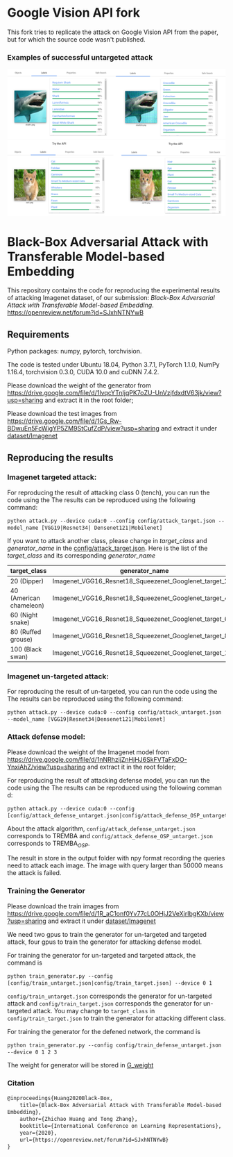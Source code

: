 # Google Vision API fork
This fork tries to replicate the attack on Google Vision API from the paper, but for which the source code wasn't published.

### **Examples of successful untargeted attack**
![](examples/shark_sum/comparison.png)
![](examples/Cat_max/comparison.png)


# Black-Box Adversarial Attack with Transferable Model-based Embedding

This repository contains the code for reproducing the experimental results of attacking Imagenet dataset, of our submission: *Black-Box Adversarial Attack with Transferable Model-based Embedding*. 
https://openreview.net/forum?id=SJxhNTNYwB

## Requirements

Python packages: numpy, pytorch, torchvision.

The code is tested under Ubuntu 18.04, Python 3.7.1, PyTorch 1.1.0, NumPy 1.16.4, torchvision 0.3.0, CUDA 10.0 and cuDNN 7.4.2.

Please download the weight of the generator from https://drive.google.com/file/d/1IvqcYTnIjqPK7oZU-UnVzjfdxdtV63jk/view?usp=sharing and extract it in the root folder;

Please download the test images from https://drive.google.com/file/d/1Gs_Rw-BDwuEn5FcWigYP5ZM9StCufZdP/view?usp=sharing and extract it under [dataset/Imagenet](dataset/Imagenet)
## Reproducing the results

### Imagenet targeted attack:

For reproducing the result of attacking class 0 (tench), you can run the code using the 
The results can be reproduced using the following command:

```
python attack.py --device cuda:0 --config config/attack_target.json --model_name [VGG19|Resnet34| Densenet121|Mobilenet]
```
If you want to attack another class, please change in *target_class* and *generator_name* in the [config/attack_target.json](config/attack_target.json). Here is the list of the *target_class* and its corresponding *generator_name*

|  target_class   | generator_name  |
|  ----  | ----  |
| 20 (Dipper) | Imagenet\_VGG16_Resnet18\_Squeezenet\_Googlenet\_target\_20 |
| 40 (American chameleon) | Imagenet\_VGG16_Resnet18\_Squeezenet\_Googlenet\_target\_40 |
| 60 (Night snake) | Imagenet\_VGG16_Resnet18\_Squeezenet\_Googlenet\_target\_60 |
| 80 (Ruffed grouse) | Imagenet\_VGG16_Resnet18\_Squeezenet\_Googlenet\_target\_80 |
| 100 (Black swan) | Imagenet\_VGG16_Resnet18\_Squeezenet\_Googlenet\_target\_100 |

### Imagenet un-targeted attack:

For reproducing the result of un-targeted, you can run the code using the 
The results can be reproduced using the following command:

```
python attack.py --device cuda:0 --config config/attack_untarget.json --model_name [VGG19|Resnet34|Densenet121|Mobilenet]
```

### Attack defense model:

Please download the weight of the Imagenet model from https://drive.google.com/file/d/1nNRhzijZnHjHJ6SkFVTaFxDO-YnxiAhZ/view?usp=sharing and extract it in the root folder;

For reproducing the result of attacking defense model, you can run the code using the 
The results can be reproduced using the following comman
d:

```
python attack.py --device cuda:0 --config [config/attack_defense_untarget.json|config/attack_defense_OSP_untarget.json] 
```


About the attack algorithm, `config/attack_defense_untarget.json` corresponds to TREMBA and `config/attack_defense_OSP_untarget.json` corresponds to TREMBA$_{OSP}$.

The result in store in the output folder with npy format recording the queries need to attack each image. The image with query larger than 50000 means the attack is failed.
 
 
### Training the Generator

Please download the train images from https://drive.google.com/file/d/1R_aC1onf0Yv77cL0OHjJ2VeXjrIbgKXb/view?usp=sharing and extract it under [dataset/Imagenet](dataset/Imagenet)

We need two gpus to train the generator for un-targeted and targeted attack, four gpus to train the generator for attacking defense model.

For training the generator for un-targeted and targeted attack, the command is 

```
python train_generator.py --config [config/train_untarget.json|config/train_target.json] --device 0 1
```

`config/train_untarget.json` corresponds the generator for un-targeted attack and `config/train_target.json` corresponds the generator for un-targeted attack. You may change to `target_class` in `config/train_target.json` to train the generator for attacking different class.

For training the generator for the defened network, the command is 

```
python train_generator.py --config config/train_defense_untarget.json --device 0 1 2 3
```

The weight for generator will be stored in [G_weight](G_weight)

### Citation

```
@inproceedings{Huang2020Black-Box,
    title={Black-Box Adversarial Attack with Transferable Model-based Embedding},
    author={Zhichao Huang and Tong Zhang},
    booktitle={International Conference on Learning Representations},
    year={2020},
    url={https://openreview.net/forum?id=SJxhNTNYwB}
}
```
